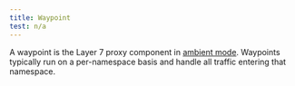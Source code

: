 ```yaml
---
title: Waypoint
test: n/a
---
```


A waypoint is the Layer 7 proxy component in [ambient mode](/docs/reference/glossary/#ambient).
Waypoints typically run on a per-namespace basis and handle all traffic entering that namespace.
